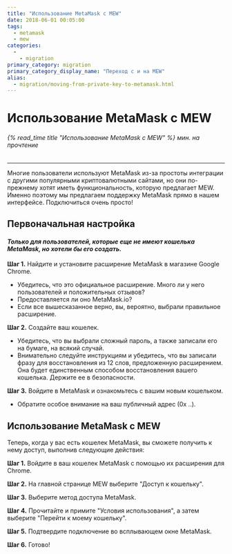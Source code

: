 ```yaml
---
title: "Использование MetaMask с MEW"
date: 2018-06-01 00:05:00
tags:
  - metamask
  - mew
categories:
  - 
    - migration
primary_category: migration
primary_category_display_name: "Переход с и на MEW"
alias:
  - migration/moving-from-private-key-to-metamask.html
---
```


# __Использование MetaMask с MEW__
###### {% read_time title "Использование MetaMask с MEW" %} мин. на прочтение
***

Многие пользователи используют MetaMask из-за простоты интеграции с другими популярными криптовалютными сайтами, но они по-прежнему хотят иметь функциональность, которую предлагает MEW. Именно поэтому мы предлагаем поддержку MetaMask прямо в нашем интерфейсе. Подключиться очень просто!



## __Первоначальная настройка__

#### *Только для пользователей, которые еще не имеют кошелька MetaMask, но хотели бы его создать.*

**Шаг 1.** Найдите и установите расширение MetaMask в магазине Google Chrome.

* Убедитесь, что это официальное расширение. Много ли у него пользователей и положительных отзывов?
* Предоставляется ли оно MetaMask.io?
* Если все вышесказанное верно, вы, вероятно, выбрали правильное расширение.



**Шаг 2.** Создайте ваш кошелек.

* Убедитесь, что вы выбрали сложный пароль, а также записали его на бумаге, на всякий случай.
* Внимательно следуйте инструкциям и убедитесь, что вы записали фразу для восстановления из 12 слов, предложенную расширением. Она будет единственным способом восстановления вашего кошелька. Держите ее в безопасности.



**Шаг 3.** Войдите в MetaMask и ознакомьтесь с вашим новым кошельком.

* Обратите особое внимание на ваш публичный адрес (0x ..).



## __Использование MetaMask с MEW__

Теперь, когда у вас есть кошелек MetaMask, вы сможете получить к нему доступ, выполнив следующие действия:

**Шаг 1.** Войдите в ваш кошелек MetaMask с помощью их расширения для Chrome.

**Шаг 2.** На главной странице MEW выберите "Доступ к кошельку".

**Шаг 3.** Выберите метод доступа MetaMask.

**Шаг 4.** Прочитайте и примите "Условия использования", а затем выберите "Перейти к моему кошельку".

**Шаг 5.** Подтвердите подключение во всплывающем окне MetaMask.

**Шаг 6.** Готово!
